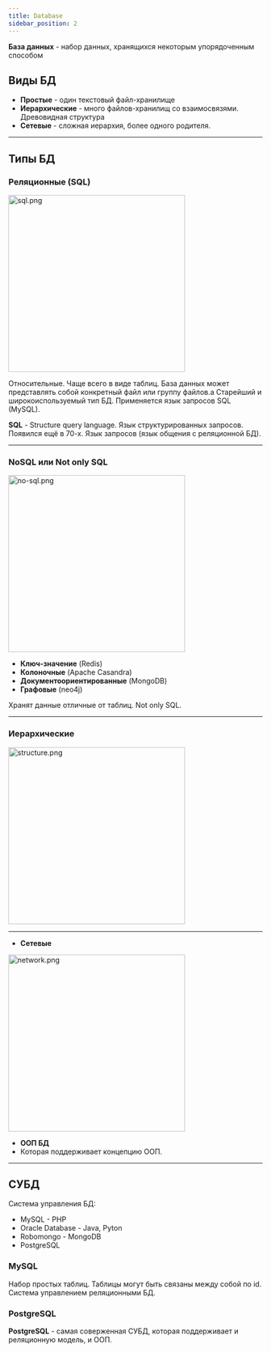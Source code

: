 ```yaml
---
title: Database
sidebar_position: 2
---
```


**База данных** - набор данных, хранящихся некоторым упорядоченным способом 

## Виды БД

- **Простые** - один текстовый файл-хранилище
- **Иерархические** - много файлов-хранилищ со взаимосвязями. Древовидная структура
- **Сетевые** - сложная иерархия, более одного родителя.

***

## Типы БД

### Реляционные (SQL)

<img src="../../../img/backend/sql.png" width="350" alt="sql.png" />

Относительные. Чаще всего в виде таблиц. База данных может представлять собой конкретный файл или группу файлов.а
Старейший и широкоиспользуемый тип БД. Применяется язык запросов SQL (MySQL).

**SQL** - Structure query language. Язык структурированных запросов. Появился ещё в 70-х. Язык запросов (язык общения с реляционной БД).


***

### NoSQL или Not only SQL

<img src="../../../img/backend/no-sql.png" width="350" alt="no-sql.png" />

- **Ключ-значение** (Redis)
- **Колоночные** (Apache Casandra)
- **Документоориентированные** (MongoDB)
- **Графовые** (neo4j)

Хранят данные отличные от таблиц. Not only SQL. 

***

### Иерархические

<img src="../../../img/backend/structure.png" width="350" alt="structure.png" />

***

- **Сетевые**

<img src="../../../img/backend/network.png" width="350" alt="network.png" />

- **ООП БД**
- Которая поддерживает концепцию ООП.

***

## СУБД

Система управления БД:

- MySQL - PHP
- Oracle Database - Java, Pyton
- Robomongo - MongoDB
- PostgreSQL

### MySQL

Набор простых таблиц. Таблицы могут быть связаны между собой по id. Система управлением реляционными БД.

### PostgreSQL

**PostgreSQL** - самая соверженная СУБД, которая поддерживает и реляционную модель, и ООП.


